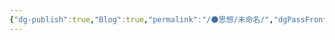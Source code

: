 ```yaml
---
{"dg-publish":true,"Blog":true,"permalink":"/🌑思想/未命名/","dgPassFrontmatter":true,"noteIcon":"","created":"2024-08-24T23:03:54.803+08:00","updated":"2024-08-24T23:12:54.315+08:00"}
---
```


